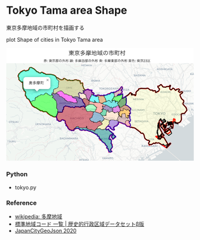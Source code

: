 Tokyo Tama area Shape
===============

東京多摩地域の市町村を描画する

plot Shape of cities in Tokyo Tama area

![tokyo tama area shape](https://github.com/ohwada/World_Countries/blob/main/japan_municipaliy/folium/tokyo_tama_area_shape/screenshots/tokyo_tama_area_shape.png)

### Python  

- tokyo.py

### Reference

- [wikipedia: 多摩地域](https://ja.wikipedia.org/wiki/%E5%A4%9A%E6%91%A9%E5%9C%B0%E5%9F%9F)
- [標準地域コード 一覧 | 歴史的行政区域データセットβ版](https://geoshape.ex.nii.ac.jp/city/code/)
- [JapanCityGeoJson 2020](https://github.com/niiyz/JapanCityGeoJson)



